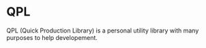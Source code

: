 # QPL 
QPL (Quick Production Library) is a personal utility library with many purposes to help developement.
